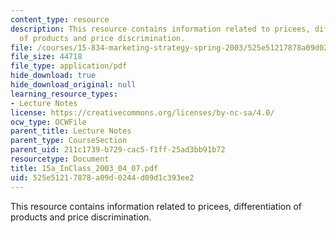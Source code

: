 ```yaml
---
content_type: resource
description: This resource contains information related to pricees, differentiation
  of products and price discrimination.
file: /courses/15-834-marketing-strategy-spring-2003/525e51217878a09d0244d09d1c393ee2_15a_InClass_2003_04_07.pdf
file_size: 44718
file_type: application/pdf
hide_download: true
hide_download_original: null
learning_resource_types:
- Lecture Notes
license: https://creativecommons.org/licenses/by-nc-sa/4.0/
ocw_type: OCWFile
parent_title: Lecture Notes
parent_type: CourseSection
parent_uid: 211c1739-b729-cac5-f1ff-25ad3bb91b72
resourcetype: Document
title: 15a_InClass_2003_04_07.pdf
uid: 525e5121-7878-a09d-0244-d09d1c393ee2
---
```

This resource contains information related to pricees, differentiation of products and price discrimination.
